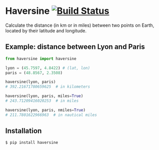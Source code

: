 # Haversine [![Build Status](https://travis-ci.org/mapado/haversine.svg?branch=master)](https://travis-ci.org/mapado/haversine)
Calculate the distance (in km or in miles) between two points on Earth,
located by their latitude and longitude.


## Example: distance between Lyon and Paris
```python
from haversine import haversine

lyon = (45.7597, 4.8422) # (lat, lon)
paris = (48.8567, 2.3508)

haversine(lyon, paris)
# 392.21671780659625  # in kilometers

haversine(lyon, paris, miles=True)
# 243.71209416020253  # in miles

haversine(lyon, paris, nmiles=True)
# 211.7801622966963  # in nautical miles
```

## Installation
```bash
$ pip install haversine
```
